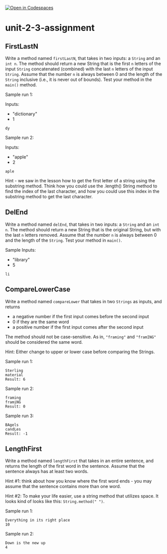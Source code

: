 [![Open in Codespaces](https://classroom.github.com/assets/launch-codespace-2972f46106e565e64193e422d61a12cf1da4916b45550586e14ef0a7c637dd04.svg)](https://classroom.github.com/open-in-codespaces?assignment_repo_id=16267884)
# unit-2-3-assignment

## FirstLastN
Write a method named `firstLastN`, that takes in two inputs: a `String` and an `int n`.  The method should return a new String that is the first `n` letters of the input `String` concatenated (combined) with the last `n` letters of the input `String`.  Assume that the number `n` is always between 0 and the length of the `String` inclusive
 (i.e., it is never out of bounds).  Test your method in the `main()` method.

Sample run 1:

Inputs:
* "dictionary"
* 1
```
dy
```
Sample run 2:

Inputs:
* "apple"
* 2
```
aple
```
Hint - we saw in the lesson how to get the first letter of a string using the substring method. Think how you could use the .length() String method to find the index of the last character, and how you could use this index in the substring method to get the last character.

## DelEnd
Write a method named `delEnd`, that takes in two inputs: a `String` and an `int n`.  The method should return a new String that is the original String, but with the last `n` letters removed.  Assume that the number `n` is always between 0 and the length of the `String`.  Test your method in `main()`.

Sample Inputs:
* "library"
* 5
```
li
```

## CompareLowerCase
Write a method named `compareLower` that takes in two `Strings` as inputs, and returns
* a negative number if the first input comes before the second input
* 0 if they are the same word
* a positive number if the first input comes after the second input

The method should not be case-sensitive.  As in, `"framing"` and `"framING"` should be considered the same word.

Hint: Either change to upper or lower case before comparing the Strings.

Sample run 1:
```
Sterling
material
Result: 6
```

Sample run 2:
```
framing
framiNG
Result: 0
```

Sample run 3:
```
BAgels
candLes
Result: -1
```

## LengthFirst
Write a method named `lengthFirst` that takes in an entire sentence, and returns the length of the first word in the sentence.  Assume that the sentence always has at least two words.

Hint #1: think about how you know where the first word ends - you may assume that the sentence contains more than one word.

Hint #2: To make your life easier, use a string method that utilizes space. It looks kind of looks like this: `String.method(" ")`.

Sample run 1:
```
Everything in its right place
10
```

Sample run 2:
```
Down is the new up
4
```
